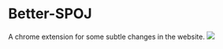Better-SPOJ
===========

A chrome extension for some subtle changes in the website.
![](https://github.com/pulkitsharma07/Better-SPOJ/blob/master/ad1.png)
